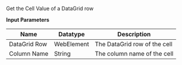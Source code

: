 Get the Cell Value of a DataGrid row

**Input Parameters**

Name | Datatype | Description
---- | --------- | ---------------
DataGrid Row | WebElement | The DataGrid row of the cell
Column Name | String | The column name of the cell
